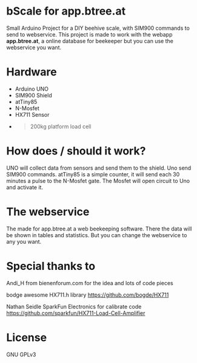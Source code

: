 # bScale for app.btree.at

Small Arduino Project for a DIY beehive scale, with SIM900 commands to send to webservice. This project is made to work with the webapp **app.btree.at**, a online database for beekeeper but you can use the webservice you want.

# Hardware

* Arduino UNO
* SIM900 Shield
* atTiny85
* N-Mosfet
* HX711 Sensor
* > 200kg platform load cell

# How does / should it work?

UNO will collect data from sensors and send them to the shield. Uno send SIM900 commands.
atTiny85 is a simple counter, it will send each 30 minutes a pulse to the N-Mosfet gate. The Mosfet will open circuit to Uno and activate it.

# The webservice

The made for app.btree.at a web beekeeping software. There the data will be shown in tables and statistics. But you can change the webservice to any you want.

# Special thanks to
Andi_H from bienenforum.com for the idea and lots of code pieces

bodge awesome HX711.h library https://github.com/bogde/HX711

Nathan Seidle SparkFun Electronics for calibrate code https://github.com/sparkfun/HX711-Load-Cell-Amplifier

# License
GNU GPLv3
